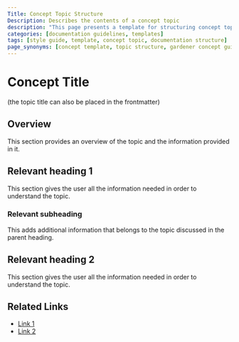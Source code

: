 ```yaml
---
Title: Concept Topic Structure
Description: Describes the contents of a concept topic
description: "This page presents a template for structuring concept topics in Gardener documentation, outlining recommended sections such as overview, main content headings, subheadings, and related links to ensure clarity and consistency."
categories: [documentation guidelines, templates]
tags: [style guide, template, concept topic, documentation structure]
page_synonyms: [concept template, topic structure, gardener concept guide]
---
```


# Concept Title
(the topic title can also be placed in the frontmatter)

## Overview
This section provides an overview of the topic and the information provided in it. 

## Relevant heading 1
This section gives the user all the information needed in order to understand the topic.

### Relevant subheading
This adds additional information that belongs to the topic discussed in the parent heading.

## Relevant heading 2
This section gives the user all the information needed in order to understand the topic.

## Related Links
* [Link 1]()
* [Link 2]()
